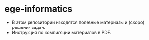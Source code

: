 # ege-informatics

- В этом репозитории находятся полезные материалы и (скоро) решения задач.
- Инструкция по компиляции материалов в PDF.
